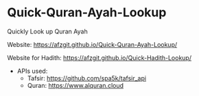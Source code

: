 # Quick-Quran-Ayah-Lookup

Quickly Look up Quran Ayah

Website: https://afzgit.github.io/Quick-Quran-Ayah-Lookup/

Website for Hadith: https://afzgit.github.io/Quick-Hadith-Lookup/

-   APIs used:
    -   Tafsir: https://github.com/spa5k/tafsir_api
    -   Quran: https://www.alquran.cloud

